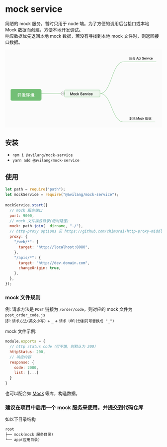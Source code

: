 # mock service

简陋的 mock 服务，暂时只用于 node 端。为了方便的调用后台接口或本地 Mock 数据而创建，方便本地开发调试。  
响应数据优先返回本地 mock 数据，若没有寻找到本地 mock 文件时，则返回接口数据。

![mock-service](https://raw.githubusercontent.com/avilang/mock-service/main/mock-service.png)

## 安装

- `npm i @avilang/mock-service`  
- `yarn add @avilang/mock-service`

## 使用

```js
let path = require("path");
let mockService = require("@avilang/mock-service");

mockService.start({
  // mock 服务端口
  port: 9000,
  // mock 文件存放目录(绝对路径)
  mock: path.join(__dirname, "./"),
  // http-proxy options 见 https://github.com/chimurai/http-proxy-middleware#http-proxy-options
  proxy: {
    "/web/*": {
      target: "http://localhost:8080",
    },
    "/apis/*": {
      target: "http://dev.domain.com",
      changeOrigin: true,
    },
  },
});
```

### mock 文件规则

例: 请求方法是 `POST` 链接为 `/order/code`，则对应的 mock 文件为 `post_order_code.js`  
即: `请求方法(英文小写)` + `_` + `请求 URl(分割符号替换成 "_")`

mock 文件示例:

```js
module.exports = {
  // http status code（可不填，则默认为 200）
  httpStatus: 200,
  // 响应内容
  response: {
    code: 2000,
    list: [...]
  }
}
```

也可以配合如 [Mock](https://github.com/nuysoft/Mock) 等库，构造数据。

### 建议在项目中启用一个 mock 服务来使用，并提交到代码仓库

如以下目录结构

```
root
├── mock(mock 服务目录)
└── app(应用目录)
```
